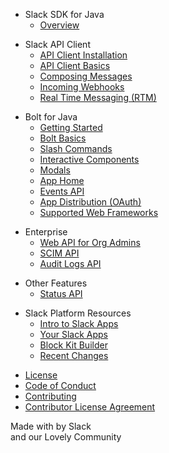 
<div id="api_sections">
<ul class="current">
  <li class="toctree-l1 current"><div class="toctree-h">Slack SDK for Java</div>
    <ul>
      <li class="toctree-l2"><a href="{{ site.url | append: site.baseurl }}/">Overview</a></li>
    </ul>
  </li>
</ul>
<ul class="current">
  <li class="toctree-l1 current"><div class="toctree-h">Slack API Client</div>
    <ul>
      <li class="toctree-l2"><a href="{{ site.url | append: site.baseurl }}/guides/web-api-client-setup">API Client Installation</a></li>
      <li class="toctree-l2"><a href="{{ site.url | append: site.baseurl }}/guides/web-api-basics">API Client Basics</a></li>
      <li class="toctree-l2"><a href="{{ site.url | append: site.baseurl }}/guides/composing-messages">Composing Messages</a></li>
      <li class="toctree-l2"><a href="{{ site.url | append: site.baseurl }}/guides/incoming-webhooks">Incoming Webhooks</a></li>
      <li class="toctree-l2"><a href="{{ site.url | append: site.baseurl }}/guides/rtm">Real Time Messaging (RTM)</a></li>
    </ul>
  </li>
</ul>
<ul class="current">
  <li class="toctree-l1 current"><div class="toctree-h">Bolt for Java</div>
    <ul>
      <li class="toctree-l2"><a href="{{ site.url | append: site.baseurl }}/guides/getting-started-with-bolt">Getting Started</a></li>
      <li class="toctree-l2"><a href="{{ site.url | append: site.baseurl }}/guides/bolt-basics">Bolt Basics</a></li>
      <li class="toctree-l2"><a href="{{ site.url | append: site.baseurl }}/guides/slash-commands">Slash Commands</a></li>
      <!--
      <li class="toctree-l2"><a href="{{ site.url | append: site.baseurl }}/guides/actions">Actions</a></li>
      -->
      <li class="toctree-l2"><a href="{{ site.url | append: site.baseurl }}/guides/interactive-components">Interactive Components</a></li>
      <li class="toctree-l2"><a href="{{ site.url | append: site.baseurl }}/guides/modals">Modals</a></li>
      <li class="toctree-l2"><a href="{{ site.url | append: site.baseurl }}/guides/app-home">App Home</a></li>
      <li class="toctree-l2"><a href="{{ site.url | append: site.baseurl }}/guides/events-api">Events API</a></li>
      <li class="toctree-l2"><a href="{{ site.url | append: site.baseurl }}/guides/app-distribution">App Distribution (OAuth)</a></li>
      <li class="toctree-l2"><a href="{{ site.url | append: site.baseurl }}/guides/supported-web-frameworks">Supported Web Frameworks</a></li>
    </ul>
  </li>
</ul>
<ul class="current">
  <li class="toctree-l1 current"><div class="toctree-h">Enterprise</div>
    <ul>
      <li class="toctree-l2"><a href="{{ site.url | append: site.baseurl }}/guides/web-api-for-admins">Web API for Org Admins</a></li>
      <li class="toctree-l2"><a href="{{ site.url | append: site.baseurl }}/guides/scim-api">SCIM API</a></li>
      <li class="toctree-l2"><a href="{{ site.url | append: site.baseurl }}/guides/audit-logs-api">Audit Logs API</a></li>
    </ul>
  </li>
</ul>
<ul class="current">
  <li class="toctree-l1 current"><div class="toctree-h">Other Features</div>
    <ul>
      <li class="toctree-l2"><a href="{{ site.url | append: site.baseurl }}/guides/status-api">Status API</a></li>
    </ul>
  </li>
</ul>
<ul class="current">
  <li class="toctree-l1 current"><div class="toctree-h">Slack Platform Resources</div>
    <ul>
      <li class="toctree-l2"><a href="https://api.slack.com/start">Intro to Slack Apps</a></li>
      <li class="toctree-l2"><a href="https://api.slack.com/apps">Your Slack Apps</a></li>
      <li class="toctree-l2"><a href="https://api.slack.com/tools/block-kit-builder">Block Kit Builder</a></li>
      <li class="toctree-l2"><a href="https://api.slack.com/changelog">Recent Changes</a></li>
    </ul>
  </li>
</ul>

<div id="footer">
    <ul id="footer_nav">
        <li><a href="https://github.com/SlackAPI/java-slack-sdk/blob/master/LICENSE">License</a></li>
        <li><a href="https://slackhq.github.io/code-of-conduct">Code of Conduct</a></li>
        <li><a href="https://github.com/slackapi/java-slack-sdk/blob/master/.github/contributing.md">Contributing</a></li>
        <li><a href="https://docs.google.com/a/slack-corp.com/forms/d/e/1FAIpQLSfzjVoCM7ohBnjWf7eDYQxzti1EPpinsIJQA5RAUBwJKRUQHg/viewform">Contributor License Agreement</a></li>
    </ul>
    <p id="footer_signature">Made with <i class="ts_icon ts_icon_heart"></i> by Slack<br/>and our Lovely Community
    </p>
</div>
